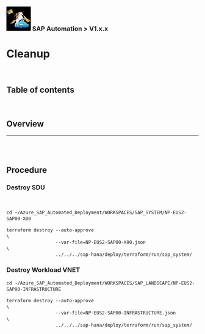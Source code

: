 ### <img src="../../../../documentation/SAP_Automation_on_Azure/assets/images/UnicornSAPBlack256x256.png" width="64px"> SAP Automation > V1.x.x <!-- omit in toc -->
# Cleanup <!-- omit in toc -->

<br>

## Table of contents <!-- omit in toc -->



<br>

## Overview


---

<br/><br/>

## Procedure

### Destroy SDU

<br/>


```
cd ~/Azure_SAP_Automated_Deployment/WORKSPACES/SAP_SYSTEM/NP-EUS2-SAP00-X00
```


```
terraform destroy --auto-approve                                                        \
                  --var-file=NP-EUS2-SAP00-X00.json                                      \
                  ../../../sap-hana/deploy/terraform/run/sap_system/
```

### Destroy Workload VNET

```
cd ~/Azure_SAP_Automated_Deployment/WORKSPACES/SAP_LANDSCAPE/NP-EUS2-SAP00-INFRASTRUCTURE
```


```
terraform destroy --auto-approve                                                        \
                  --var-file=NP-EUS2-SAP00-INFRASTRUCTURE.json                           \
                  ../../../sap-hana/deploy/terraform/run/sap_system/
```